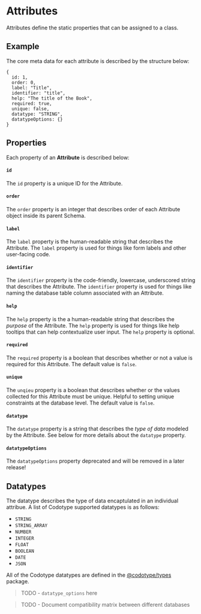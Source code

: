 # Attributes

Attributes define the static properties that can be assigned to a class.



## Example

The core meta data for each attribute is described by the structure below:

```
{
  id: 1,
  order: 0,
  label: "Title",
  identifier: "title",
  help: "The title of the Book",
  required: true,
  unique: false,
  datatype: "STRING",
  datatypeOptions: {}
}
```



## Properties

Each property of an **Attribute** is described below:

#### `id`
The `id` property is a unique ID for the Attribute.

#### `order`
The `order` property is an integer that describes order of each Attribute object inside its parent Schema.

#### `label`
The `label` property is the human-readable string that describes the Attribute. The `label` property is used for things like form labels and other user-facing code.

#### `identifier`
The `identifier` property is the code-friendly, lowercase, underscored string that describes the Attribute. The `identifier` property is used for things like naming the database table column associated with an Attribute.

#### `help`
The `help` property is the a human-readable string that describes the _purpose_ of the Attribute. The `help` property is used for things like help tooltips that can help contextualize user input. The `help` property is optional.

#### `required`
The `required` property is a boolean that describes whether or not a value is required for this Attribute. The default value is `false`.

#### `unique`
The `unqieu` property is a boolean that describes whether or the values collected for this Attribute must be unique. Helpful to setting unique constraints at the database level. The default value is `false`.

#### `datatype`
The `datatype` property is a string that describes the _type of data_ modeled by the Attribute. See below for more details about the `datatype` property.

#### `datatypeOptions`
The `datatypeOptions` property deprecated and will be removed in a later release!



## Datatypes

The datatype describes the type of data encaptulated in an individual attribue. A list of Codotype supported datatypes is as follows:

- `STRING`
- `STRING_ARRAY`
- `NUMBER`
- `INTEGER`
- `FLOAT`
- `BOOLEAN`
- `DATE`
- `JSON`

All of the Codotype datatypes are defined in the [@codotype/types](http://github.com/codotype/codotype) package.

> TODO - `datatype_options` here

> TODO - Document compatibility matrix between different databases
